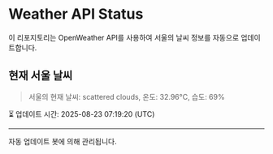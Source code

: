 
# Weather API Status

이 리포지토리는 OpenWeather API를 사용하여 서울의 날씨 정보를 자동으로 업데이트합니다.

## 현재 서울 날씨
> 서울의 현재 날씨: scattered clouds, 온도: 32.96°C, 습도: 69%

⏳ 업데이트 시간: 2025-08-23 07:19:20 (UTC)

---
자동 업데이트 봇에 의해 관리됩니다.
